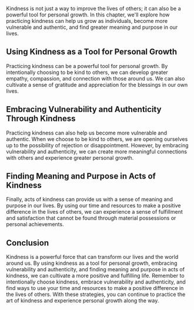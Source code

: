 
Kindness is not just a way to improve the lives of others; it can also be a powerful tool for personal growth. In this chapter, we'll explore how practicing kindness can help us grow as individuals, become more vulnerable and authentic, and find greater meaning and purpose in our lives.

Using Kindness as a Tool for Personal Growth
--------------------------------------------

Practicing kindness can be a powerful tool for personal growth. By intentionally choosing to be kind to others, we can develop greater empathy, compassion, and connection with those around us. We can also cultivate a sense of gratitude and appreciation for the blessings in our own lives.

Embracing Vulnerability and Authenticity Through Kindness
---------------------------------------------------------

Practicing kindness can also help us become more vulnerable and authentic. When we choose to be kind to others, we are opening ourselves up to the possibility of rejection or disappointment. However, by embracing vulnerability and authenticity, we can create more meaningful connections with others and experience greater personal growth.

Finding Meaning and Purpose in Acts of Kindness
-----------------------------------------------

Finally, acts of kindness can provide us with a sense of meaning and purpose in our lives. By using our time and resources to make a positive difference in the lives of others, we can experience a sense of fulfillment and satisfaction that cannot be found through material possessions or personal achievements.

Conclusion
----------

Kindness is a powerful force that can transform our lives and the world around us. By using kindness as a tool for personal growth, embracing vulnerability and authenticity, and finding meaning and purpose in acts of kindness, we can cultivate a more positive and fulfilling life. Remember to intentionally choose kindness, embrace vulnerability and authenticity, and find ways to use your time and resources to make a positive difference in the lives of others. With these strategies, you can continue to practice the art of kindness and experience personal growth along the way.
